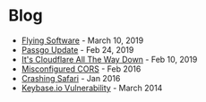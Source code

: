 # Blog
- [Flying Software](/blog/passgo-update) - March 10, 2019
- [Passgo Update](/blog/passgo-update) - Feb 24, 2019
- [It's Cloudflare All The Way Down](/blog/cloudflare-all-the-way-down) - Feb 10, 2019
- [Misconfigured CORS](/misconfigured-cors) - Feb 2016
- [Crashing Safari](/crash-safari-com) - Jan 2016
- [Keybase.io Vulnerability](/keybase-io-vulnerability) - March 2014

